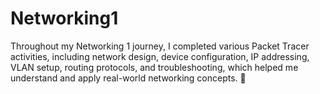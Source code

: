 # Networking1
Throughout my Networking 1 journey, I completed various Packet Tracer activities, including network design, device configuration, IP addressing, VLAN setup, routing protocols, and troubleshooting, which helped me understand and apply real-world networking concepts. 🚀
